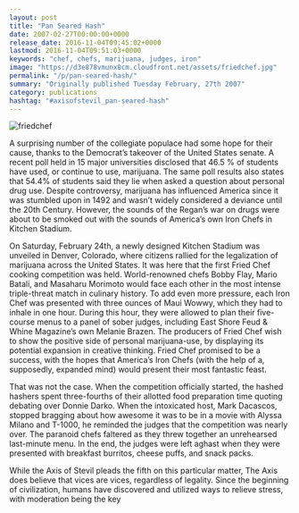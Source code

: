 ```yaml
---
layout: post
title: "Pan Seared Hash"
date: 2007-02-27T00:00:00+0000
release_date: 2016-11-04T09:45:02+0000
lastmod: 2016-11-04T09:51:03+0000
keywords: "chef, chefs, marijuana, judges, iron"
image: "https://d3e878vmunx8cm.cloudfront.net/assets/friedchef.jpg"
permalink: "/p/pan-seared-hash/"
summary: "Originally published Tuesday February, 27th 2007"
category: publications
hashtag: "#axisofstevil_pan-seared-hash"
---
```


[id_1]: https://d3e878vmunx8cm.cloudfront.net/assets/friedchef.jpg "friedchef"

![friedchef][id_1]

A surprising number of the collegiate populace had some hope for their cause, thanks to the Democrat’s takeover of the United States senate.  A recent poll held in 15 major universities disclosed that 46.5 % of students have used, or continue to use, marijuana.  The same poll results also states that 54.4% of students said they lie when asked a question about personal drug use. Despite controversy, marijuana has influenced America since it was stumbled upon in 1492 and wasn’t widely considered a deviance until the 20th Century.  However, the sounds of the Regan’s war on drugs were about to be smoked out with the sounds of America’s own Iron Chefs in Kitchen Stadium.

On Saturday, February 24th, a newly designed Kitchen Stadium was unveiled in Denver, Colorado, where citizens rallied for the legalization of marijuana across the United States. It was here that the first Fried Chef cooking competition was held.  World-renowned chefs Bobby Flay, Mario Batali, and Masaharu Morimoto would face each other in the most intense triple-threat match in culinary history.  To add even more pressure, each Iron Chef was presented with three ounces of Maui Wowwy, which they had to inhale in one hour.  During this hour, they were allowed to plan their five-course menus to a panel of sober judges, including East Shore Feud & Whine Magazine’s own Melanie Brazen.  The producers of Fried Chef wish to show the positive side of personal marijuana-use, by displaying its potential expansion in creative thinking.  Fried Chef promised to be a success, with the hopes that America’s Iron Chefs (with the help of a, supposedly, expanded mind) would present their most fantastic feast.

That was not the case.  When the competition officially started, the hashed hashers spent three-fourths of their allotted food preparation time quoting debating over Donnie Darko.  When the intoxicated host, Mark Dacascos, stopped bragging about how awesome it was to be in a movie with Alyssa Milano and T-1000, he reminded the judges that the competition was nearly over.  The paranoid chefs faltered as they threw together an unrehearsed last-minute menu.  In the end, the judges were left aghast when they were presented with breakfast burritos, cheese puffs, and snack packs.

While the Axis of Stevil pleads the fifth on this particular matter, The Axis does believe that vices are vices, regardless of legality. Since the beginning of civilization, humans have discovered and utilized ways to relieve stress, with moderation being the key
